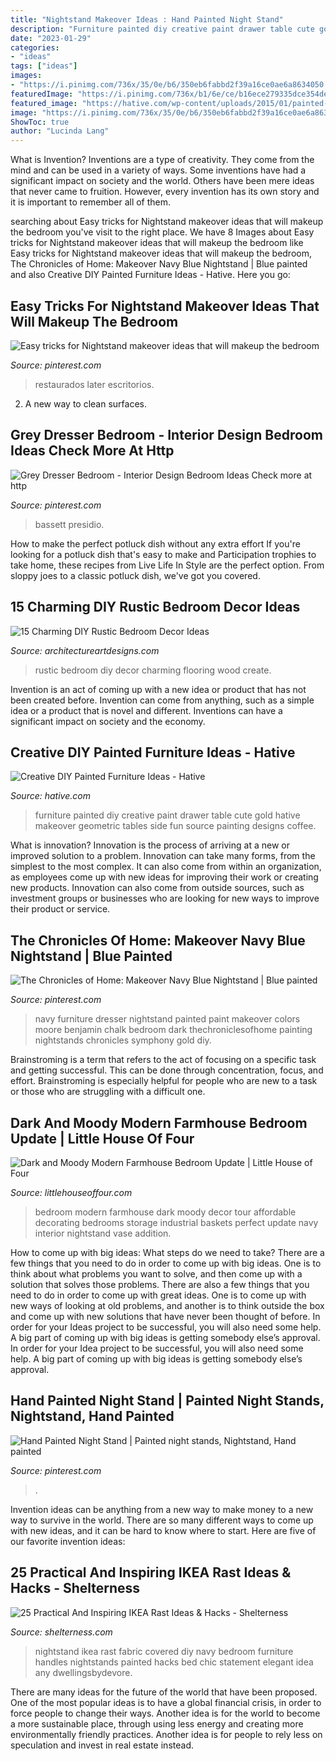 ```yaml
---
title: "Nightstand Makeover Ideas : Hand Painted Night Stand"
description: "Furniture painted diy creative paint drawer table cute gold hative makeover geometric tables side fun source painting designs coffee"
date: "2023-01-29"
categories:
- "ideas"
tags: ["ideas"]
images:
- "https://i.pinimg.com/736x/35/0e/b6/350eb6fabbd2f39a16ce0ae6a8634050.jpg"
featuredImage: "https://i.pinimg.com/736x/b1/6e/ce/b16ece279335dce354dea2a25fd8b92b.jpg"
featured_image: "https://hative.com/wp-content/uploads/2015/01/painted-furniture-ideas/2-painted-furniture-ideas.jpg"
image: "https://i.pinimg.com/736x/35/0e/b6/350eb6fabbd2f39a16ce0ae6a8634050.jpg"
ShowToc: true
author: "Lucinda Lang"
---
```



What is Invention?
Inventions are a type of creativity. They come from the mind and can be used in a variety of ways. Some inventions have had a significant impact on society and the world. Others have been mere ideas that never came to fruition. However, every invention has its own story and it is important to remember all of them.

	

		
searching about Easy tricks for Nightstand makeover ideas that will makeup the bedroom you've visit to the right place. We have 8 Images about Easy tricks for Nightstand makeover ideas that will makeup the bedroom like Easy tricks for Nightstand makeover ideas that will makeup the bedroom, The Chronicles of Home: Makeover Navy Blue Nightstand | Blue painted and also Creative DIY Painted Furniture Ideas - Hative. Here you go:
		
    
## Easy Tricks For Nightstand Makeover Ideas That Will Makeup The Bedroom

<img loading=lazy src="https://i.pinimg.com/736x/35/0e/b6/350eb6fabbd2f39a16ce0ae6a8634050.jpg" onerror="this.onerror=null;this.src='https://tse1.mm.bing.net/th?id=OIP.M4T94CYgBH6VHyjIchyt5wHaLH&amp;pid=15.1';" alt="Easy tricks for Nightstand makeover ideas that will makeup the bedroom">

_Source: pinterest.com_

>restaurados later escritorios. 

	

2. A new way to clean surfaces.

    
## Grey Dresser Bedroom - Interior Design Bedroom Ideas Check More At Http

<img loading=lazy src="https://i.pinimg.com/736x/b1/6e/ce/b16ece279335dce354dea2a25fd8b92b.jpg" onerror="this.onerror=null;this.src='https://tse3.mm.bing.net/th?id=OIP.5LGO5mz93E_uWQcisUQoqwHaHa&amp;pid=15.1';" alt="Grey Dresser Bedroom - Interior Design Bedroom Ideas Check more at http">

_Source: pinterest.com_

>bassett presidio. 

	

How to make the perfect potluck dish without any extra effort
If you're looking for a potluck dish that's easy to make and Participation trophies to take home, these recipes from Live Life In Style are the perfect option. From sloppy joes to a classic potluck dish, we've got you covered.

    
## 15 Charming DIY Rustic Bedroom Decor Ideas

<img loading=lazy src="https://www.architectureartdesigns.com/wp-content/uploads/2020/09/15-Charming-DIY-Rustic-Bedroom-Decor-Ideas-14.jpg" onerror="this.onerror=null;this.src='https://tse4.mm.bing.net/th?id=OIP.rL-l6YQX8qsmD2FFHIw39AHaEG&amp;pid=15.1';" alt="15 Charming DIY Rustic Bedroom Decor Ideas">

_Source: architectureartdesigns.com_

>rustic bedroom diy decor charming flooring wood create. 

	

Invention is an act of coming up with a new idea or product that has not been created before. Invention can come from anything, such as a simple idea or a product that is novel and different. Inventions can have a significant impact on society and the economy.

    
## Creative DIY Painted Furniture Ideas - Hative

<img loading=lazy src="https://hative.com/wp-content/uploads/2015/01/painted-furniture-ideas/2-painted-furniture-ideas.jpg" onerror="this.onerror=null;this.src='https://tse3.mm.bing.net/th?id=OIP.TuPztPS9zPvcwNB5fYd9IAHaLH&amp;pid=15.1';" alt="Creative DIY Painted Furniture Ideas - Hative">

_Source: hative.com_

>furniture painted diy creative paint drawer table cute gold hative makeover geometric tables side fun source painting designs coffee. 

	

What is innovation?
Innovation is the process of arriving at a new or improved solution to a problem. Innovation can take many forms, from the simplest to the most complex. It can also come from within an organization, as employees come up with new ideas for improving their work or creating new products. Innovation can also come from outside sources, such as investment groups or businesses who are looking for new ways to improve their product or service.

    
## The Chronicles Of Home: Makeover Navy Blue Nightstand | Blue Painted

<img loading=lazy src="https://i.pinimg.com/originals/4f/ff/98/4fff984f96bc58bc994a3f55209a9ec2.jpg" onerror="this.onerror=null;this.src='https://tse1.mm.bing.net/th?id=OIP.y5680SUvyuON1IkeT2HUvwHaLD&amp;pid=15.1';" alt="The Chronicles of Home: Makeover Navy Blue Nightstand | Blue painted">

_Source: pinterest.com_

>navy furniture dresser nightstand painted paint makeover colors moore benjamin chalk bedroom dark thechroniclesofhome painting nightstands chronicles symphony gold diy. 

	

Brainstroming is a term that refers to the act of focusing on a specific task and getting successful. This can be done through concentration, focus, and effort. Brainstroming is especially helpful for people who are new to a task or those who are struggling with a difficult one.

    
## Dark And Moody Modern Farmhouse Bedroom Update | Little House Of Four

<img loading=lazy src="https://4.bp.blogspot.com/-eIcoFBtYOXw/WgjY9MphnjI/AAAAAAAAhQ4/sX0VyOsITeUuWlENgQAIr43vcEGZYVWugCEwYBhgL/s1600/Modern%2Bfarmhouse%2Bbedroom%2Bupdate-0729.jpg" onerror="this.onerror=null;this.src='https://tse4.mm.bing.net/th?id=OIP.0LhLAG0t2NuvI7up7GADxAHaLi&amp;pid=15.1';" alt="Dark and Moody Modern Farmhouse Bedroom Update | Little House of Four">

_Source: littlehouseoffour.com_

>bedroom modern farmhouse dark moody decor tour affordable decorating bedrooms storage industrial baskets perfect update navy interior nightstand vase addition. 

	

How to come up with big ideas: What steps do we need to take?
There are a few things that you need to do in order to come up with big ideas. One is to think about what problems you want to solve, and then come up with a solution that solves those problems. There are also a few things that you need to do in order to come up with great ideas. One is to come up with new ways of looking at old problems, and another is to think outside the box and come up with new solutions that have never been thought of before. In order for your Ideas project to be successful, you will also need some help. A big part of coming up with big ideas is getting somebody else’s approval. In order for your Idea project to be successful, you will also need some help. A big part of coming up with big ideas is getting somebody else’s approval.

    
## Hand Painted Night Stand | Painted Night Stands, Nightstand, Hand Painted

<img loading=lazy src="https://i.pinimg.com/originals/0e/59/54/0e59548f7a396c52631fa8a3f1064e0b.jpg" onerror="this.onerror=null;this.src='https://tse2.mm.bing.net/th?id=OIP.Daeo1QxVoPjpQDlW4RdHLQHaJ7&amp;pid=15.1';" alt="Hand Painted Night Stand | Painted night stands, Nightstand, Hand painted">

_Source: pinterest.com_

>. 

	

Invention ideas can be anything from a new way to make money to a new way to survive in the world. There are so many different ways to come up with new ideas, and it can be hard to know where to start. Here are five of our favorite invention ideas:

    
## 25 Practical And Inspiring IKEA Rast Ideas &amp; Hacks - Shelterness

<img loading=lazy src="https://i.shelterness.com/2018/04/08-IKEA-Rast-nightstand-fully-covered-with-navy-fabric-for-a-textural-look-and-with-ring-handles.jpg" onerror="this.onerror=null;this.src='https://tse3.mm.bing.net/th?id=OIP.ehcj4s7z72kyyu_bXTO1kQHaLH&amp;pid=15.1';" alt="25 Practical And Inspiring IKEA Rast Ideas &amp; Hacks - Shelterness">

_Source: shelterness.com_

>nightstand ikea rast fabric covered diy navy bedroom furniture handles nightstands painted hacks bed chic statement elegant idea any dwellingsbydevore. 

	

There are many ideas for the future of the world that have been proposed. One of the most popular ideas is to have a global financial crisis, in order to force people to change their ways. Another idea is for the world to become a more sustainable place, through using less energy and creating more environmentally friendly practices. Another idea is for people to rely less on speculation and invest in real estate instead.

